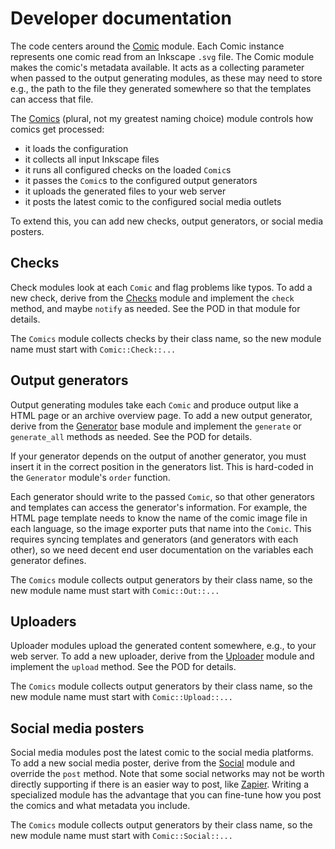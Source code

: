 # Developer documentation

The code centers around the [Comic](../lib/Comic.pm) module. Each Comic
instance represents one comic read from an Inkscape `.svg` file. The Comic
module makes the comic's metadata available. It acts as a collecting
parameter when passed to the output generating modules, as these may need to
store e.g., the path to the file they generated somewhere so that the
templates can access that file.

The [Comics](../lib/Comics.pm) (plural, not my greatest naming choice)
module controls how comics get processed:

- it loads the configuration
- it collects all input Inkscape files
- it runs all configured checks on the loaded `Comic`s
- it passes the `Comic`s to the configured output generators
- it uploads the generated files to your web server
- it posts the latest comic to the configured social media outlets

To extend this, you can add new checks, output generators, or social media
posters.


## Checks

Check modules look at each `Comic` and flag problems like typos. To add a
new check, derive from the [Checks](../lib/Comic/Check/Check.pm) module
and implement the `check` method, and maybe `notify` as needed. See the POD
in that module for details.

The `Comics` module collects checks by their class name, so the new module
name must start with `Comic::Check::...`


## Output generators

Output generating modules take each `Comic` and produce output like a HTML
page or an archive overview page. To add a new output generator, derive from
the [Generator](../lib/Comic/Out/Generator.pm) base module and implement the
`generate` or `generate_all` methods as needed. See the POD for details.

If your generator depends on the output of another generator, you must
insert it in the correct position in the generators list. This is hard-coded
in the `Generator` module's `order` function.

Each generator should write to the passed `Comic`, so that other generators
and templates can access the generator's information. For example, the HTML
page template needs to know the name of the comic image file in each
language, so the image exporter puts that name into the `Comic`. This
requires syncing templates and generators (and generators with each other),
so we need decent end user documentation on the variables each generator
defines.

The `Comics` module collects output generators by their class name, so the
new module name must start with `Comic::Out::...`


## Uploaders

Uploader modules upload the generated content somewhere, e.g., to your web
server. To add a new uploader, derive from the
[Uploader](../lib/Comic/Upload/Uploader.pm) module and implement the
`upload` method. See the POD for details.

The `Comics` module collects output generators by their class name, so the
new module name must start with `Comic::Upload::...`


## Social media posters

Social media modules post the latest comic to the social media platforms.
To add a new social media poster, derive from the
[Social](../lib/Comic/Social/Social.pm) module and override the `post`
method. Note that some social networks may not be worth directly supporting
if there is an easier way to post, like [Zapier](https://zapier.com).
Writing a specialized module has the advantage that you can fine-tune how
you post the comics and what metadata you include.

The `Comics` module collects output generators by their class name, so the
new module name must start with `Comic::Social::...`
